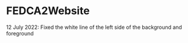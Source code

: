 # FEDCA2Website

12 July 2022:
Fixed the white line of the left side of the background and foreground